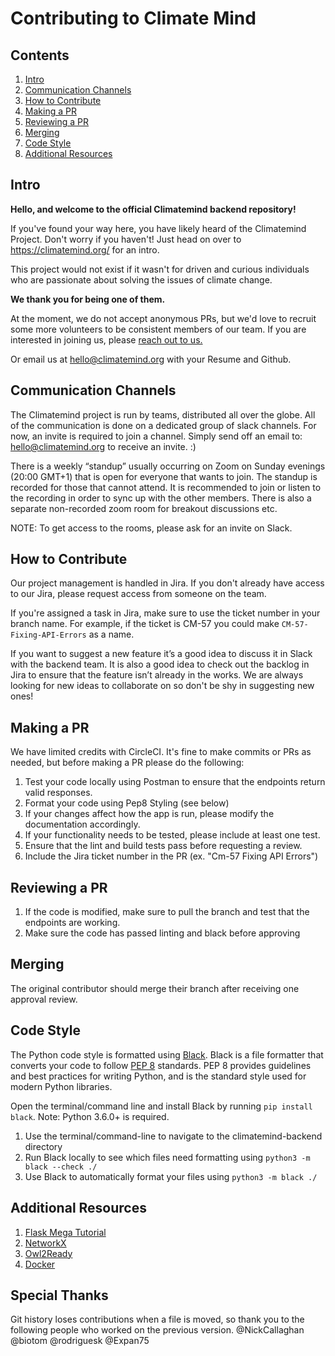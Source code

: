 # Contributing to Climate Mind

## Contents

1. [Intro](#intro)
2. [Communication Channels](#communication-channels)
3. [How to Contribute](#how-to-contribute)
4. [Making a PR](#making-a-pr)
5. [Reviewing a PR](#reviewing-a-pr)
6. [Merging](#merging)
7. [Code Style](#code-style)
8. [Additional Resources](#additional-resources)

## Intro


**Hello, and welcome to the official Climatemind backend repository!**

If you've found your way here, you have likely heard of the Climatemind Project. Don't worry if you haven't! Just head on over to <a>https://climatemind.org/</a> for an intro.

This project would not exist if it wasn't for driven and curious individuals who are passionate about solving the issues of climate change.

**We thank you for being one of them.**

At the moment, we do not accept anonymous PRs, but we'd love to recruit some more volunteers to be consistent 
members of our team. If you are interested in joining us, please [reach out to us.](https://climatemind.us18.list-manage.com/subscribe?u=a8795c1814f6dfd3ce4561a17&id=b451cfd1ed)

Or email us at [hello@climatemind.org](hello@climatemind.org) with your Resume and Github.

## Communication Channels

The Climatemind project is run by teams, distributed all over the globe. All of the communication is done on a dedicated group of slack channels. For now, an invite is required to join a channel. Simply send off an email to: hello@climatemind.org to receive an invite. :)

There is a weekly “standup” usually occurring on Zoom on Sunday evenings (20:00 GMT+1) that is open for everyone that wants to join. The standup is recorded for those that cannot attend. It is recommended to join or listen to the recording in order to sync up with the other members. There is also a separate non-recorded zoom room for breakout discussions etc.

NOTE: To get access to the rooms, please ask for an invite on Slack.

## How to Contribute

Our project management is handled in Jira. If you don't already have access to our Jira, please request access from someone on the team.

If you're assigned a task in Jira, make sure to use the ticket number in your branch name. For example, if the ticket is CM-57 you could make `CM-57-Fixing-API-Errors` as a name.

If you want to suggest a new feature it’s a good idea to discuss it in Slack with the backend team. It is also a good idea to check out the backlog in Jira to ensure that the feature isn’t already in the works. We are always looking for new ideas to collaborate on so don't be shy in suggesting new ones!

## Making a PR

We have limited credits with CircleCI. It's fine to make commits or PRs as needed, but before making a PR please do the following:

1. Test your code locally using Postman to ensure that the endpoints return valid responses.
2. Format your code using Pep8 Styling (see below)
3. If your changes affect how the app is run, please modify the documentation accordingly.
4. If your functionality needs to be tested, please include at least one test.
5. Ensure that the lint and build tests pass before requesting a review.
6. Include the Jira ticket number in the PR (ex. "Cm-57 Fixing API Errors")

## Reviewing a PR

1. If the code is modified, make sure to pull the branch and test that the endpoints are working.
2. Make sure the code has passed linting and black before approving

## Merging

The original contributor should merge their branch after receiving one approval review.

## Code Style

The Python code style is formatted using [Black](https://pypi.org/project/black/). 
Black is a file formatter that converts your code to follow [PEP 8](https://www.python.org/dev/peps/pep-0008/) standards. 
PEP 8 provides guidelines and best practices for writing Python, and is the standard style used for modern Python libraries. 

Open the terminal/command line and install Black by running `pip install black`. Note: Python 3.6.0+ is required.

1. Use the terminal/command-line to navigate to the climatemind-backend directory
2. Run Black locally to see which files need formatting using `python3 -m black --check ./`
3. Use Black to automatically format your files using `python3 -m black ./`

## Additional Resources

1. [Flask Mega Tutorial](https://blog.miguelgrinberg.com/post/the-flask-mega-tutorial-part-i-hello-world)
2. [NetworkX](https://networkx.github.io/)
3. [Owl2Ready](https://pypi.org/project/Owlready2/)
4. [Docker](https://www.docker.com/get-started)

## Special Thanks

Git history loses contributions when a file is moved, so thank you to the following people who worked on the previous version.
@NickCallaghan @biotom @rodriguesk @Expan75
